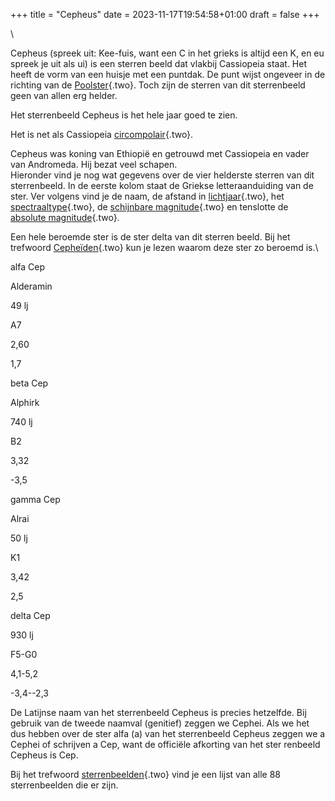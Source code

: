 +++
title = "Cepheus"
date = 2023-11-17T19:54:58+01:00
draft = false
+++

\

Cepheus (spreek uit: Kee-fuis, want een C in het grieks is altijd een K,
en eu spreek je uit als ui) is een sterren beeld dat vlakbij Cassiopeia
staat. Het heeft de vorm van een huisje met een puntdak. De punt wijst
ongeveer in de richting van de [Poolster](umi.html){.two}. Toch zijn de
sterren van dit sterrenbeeld geen van allen erg helder.

Het sterrenbeeld Cepheus is het hele jaar goed te zien.

Het is net als Cassiopeia [circompolair](circompolair.html){.two}.

Cepheus was koning van Ethiopië en getrouwd met Cassiopeia en vader van
Andromeda. Hij bezat veel schapen.\
Hieronder vind je nog wat gegevens over de vier helderste sterren van
dit sterrenbeeld. In de eerste kolom staat de Griekse letteraanduiding
van de ster. Ver volgens vind je de naam, de afstand in
[lichtjaar](lichtjaar.html){.two}, het
[spectraaltype](spectraa.html){.two}, de [schijnbare
magnitude](magnitude.html){.two} en tenslotte de [absolute
magnitude](absolute.html){.two}.

Een hele beroemde ster is de ster delta van dit sterren beeld. Bij het
trefwoord [Cepheïden](cepheide.html){.two} kun je lezen waarom deze ster
zo beroemd is.\

alfa Cep

Alderamin

49 lj

A7

2,60

1,7

beta Cep

Alphirk

740 lj

B2

3,32

-3,5

gamma Cep

Alrai

50 lj

K1

3,42

2,5

delta Cep

930 lj

F5-G0

4,1-5,2

-3,4\--2,3

De Latijnse naam van het sterrenbeeld Cepheus is precies hetzelfde. Bij
gebruik van de tweede naamval (genitief) zeggen we Cephei. Als we het
dus hebben over de ster alfa (a) van het sterrenbeeld Cepheus zeggen we
a Cephei of schrijven a Cep, want de officiële afkorting van het ster
renbeeld Cepheus is Cep.

Bij het trefwoord [sterrenbeelden](sterrenb.html){.two} vind je een
lijst van alle 88 sterrenbeelden die er zijn.
